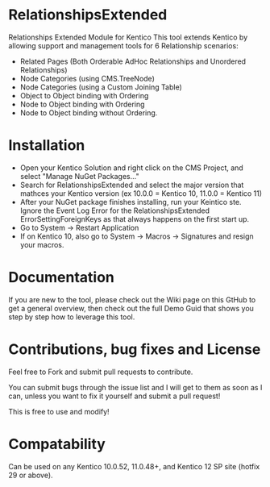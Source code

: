 # RelationshipsExtended
Relationships Extended Module for Kentico
This tool extends Kentico by allowing support and management tools for 6 Relationship scenarios:

* Related Pages (Both Orderable AdHoc Relationships and Unordered Relationships)
* Node Categories (using CMS.TreeNode)
* Node Categories (using a Custom Joining Table)
* Object to Object binding with Ordering
* Node to Object binding with Ordering
* Node to Object binding without Ordering.

# Installation
* Open your Kentico Solution and right click on the CMS Project, and select "Manage NuGet Packages..."
* Search for RelationshipsExtended and select the major version that mathces your Kentico version (ex 10.0.0 = Kentico 10, 11.0.0 = Kentico 11)
* After your NuGet package finishes installing, run your Keintico ste.  Ignore the Event Log Error for the RelationshipsExtended ErrorSettingForeignKeys as that always happens on the first start up.
* Go to System -> Restart Application
* If on Kentico 10, also go to System -> Macros -> Signatures and resign your macros.

# Documentation
If you are new to the tool, please check out the Wiki page on this GtHub to get a general overview, then check out the full Demo Guid that shows you step by step how to leverage this tool.

# Contributions, bug fixes and License
Feel free to Fork and submit pull requests to contribute.

You can submit bugs through the issue list and I will get to them as soon as I can, unless you want to fix it yourself and submit a pull request!

This is free to use and modify!

# Compatability
Can be used on any Kentico 10.0.52, 11.0.48+, and Kentico 12 SP site (hotfix 29 or above).
